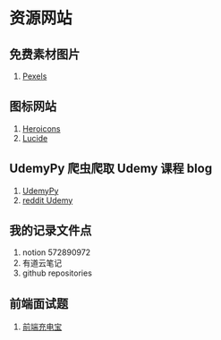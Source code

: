 # 资源网站

## 免费素材图片

1. [Pexels](https://www.pexels.com/zh-cn/)

## 图标网站

1. [Heroicons](https://heroicons.com/outline)
2. [Lucide](https://lucide.dev/icons/categories?search=end#seasons)

## UdemyPy 爬虫爬取 Udemy 课程 blog

1. [UdemyPy](https://dylannalex.github.io/udemypy/)
2. [reddit Udemy](https://www.reddit.com/r/Python/comments/wfiazc/udemypy_free_udemy_courses_everyday/)

## 我的记录文件点

1. notion 572890972
2. 有道云笔记
3. github repositories

## 前端面试题

1. [前端充电宝](https://www.yuque.com/cuggz/interview/pgw8v4#4a47af206a45788d9f791c9a7c3f2a41)
